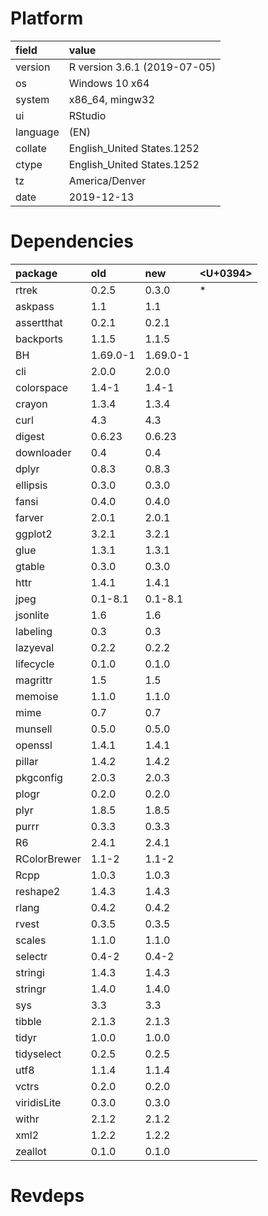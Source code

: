 # Platform

|field    |value                        |
|:--------|:----------------------------|
|version  |R version 3.6.1 (2019-07-05) |
|os       |Windows 10 x64               |
|system   |x86_64, mingw32              |
|ui       |RStudio                      |
|language |(EN)                         |
|collate  |English_United States.1252   |
|ctype    |English_United States.1252   |
|tz       |America/Denver               |
|date     |2019-12-13                   |

# Dependencies

|package      |old      |new      |<U+0394>  |
|:------------|:--------|:--------|:--|
|rtrek        |0.2.5    |0.3.0    |*  |
|askpass      |1.1      |1.1      |   |
|assertthat   |0.2.1    |0.2.1    |   |
|backports    |1.1.5    |1.1.5    |   |
|BH           |1.69.0-1 |1.69.0-1 |   |
|cli          |2.0.0    |2.0.0    |   |
|colorspace   |1.4-1    |1.4-1    |   |
|crayon       |1.3.4    |1.3.4    |   |
|curl         |4.3      |4.3      |   |
|digest       |0.6.23   |0.6.23   |   |
|downloader   |0.4      |0.4      |   |
|dplyr        |0.8.3    |0.8.3    |   |
|ellipsis     |0.3.0    |0.3.0    |   |
|fansi        |0.4.0    |0.4.0    |   |
|farver       |2.0.1    |2.0.1    |   |
|ggplot2      |3.2.1    |3.2.1    |   |
|glue         |1.3.1    |1.3.1    |   |
|gtable       |0.3.0    |0.3.0    |   |
|httr         |1.4.1    |1.4.1    |   |
|jpeg         |0.1-8.1  |0.1-8.1  |   |
|jsonlite     |1.6      |1.6      |   |
|labeling     |0.3      |0.3      |   |
|lazyeval     |0.2.2    |0.2.2    |   |
|lifecycle    |0.1.0    |0.1.0    |   |
|magrittr     |1.5      |1.5      |   |
|memoise      |1.1.0    |1.1.0    |   |
|mime         |0.7      |0.7      |   |
|munsell      |0.5.0    |0.5.0    |   |
|openssl      |1.4.1    |1.4.1    |   |
|pillar       |1.4.2    |1.4.2    |   |
|pkgconfig    |2.0.3    |2.0.3    |   |
|plogr        |0.2.0    |0.2.0    |   |
|plyr         |1.8.5    |1.8.5    |   |
|purrr        |0.3.3    |0.3.3    |   |
|R6           |2.4.1    |2.4.1    |   |
|RColorBrewer |1.1-2    |1.1-2    |   |
|Rcpp         |1.0.3    |1.0.3    |   |
|reshape2     |1.4.3    |1.4.3    |   |
|rlang        |0.4.2    |0.4.2    |   |
|rvest        |0.3.5    |0.3.5    |   |
|scales       |1.1.0    |1.1.0    |   |
|selectr      |0.4-2    |0.4-2    |   |
|stringi      |1.4.3    |1.4.3    |   |
|stringr      |1.4.0    |1.4.0    |   |
|sys          |3.3      |3.3      |   |
|tibble       |2.1.3    |2.1.3    |   |
|tidyr        |1.0.0    |1.0.0    |   |
|tidyselect   |0.2.5    |0.2.5    |   |
|utf8         |1.1.4    |1.1.4    |   |
|vctrs        |0.2.0    |0.2.0    |   |
|viridisLite  |0.3.0    |0.3.0    |   |
|withr        |2.1.2    |2.1.2    |   |
|xml2         |1.2.2    |1.2.2    |   |
|zeallot      |0.1.0    |0.1.0    |   |

# Revdeps

